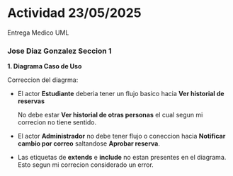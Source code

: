# Actividad 23/05/2025
Entrega Medico UML
### Jose Diaz Gonzalez Seccion 1

**1. Diagrama Caso de Uso**

Correccion del diagrma:
- El actor **Estudiante** deberia tener un flujo basico hacia **Ver historial de reservas**

  No debe estar **Ver historial de otras personas** el cual segun mi correcion no tiene sentido.

- El actor **Administrador** no debe tener flujo o coneccion hacia **Notificar cambio por correo** saltandose **Aprobar reserva**.

- Las etiquetas de **extends** e **include** no estan presentes en el diagrama. Esto segun mi correcion considerado un error. 
